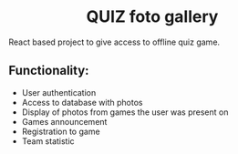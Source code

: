 <h1 align='center'>QUIZ foto gallery</h1>

React based project to give access to offline quiz game.

## **Functionality:**

- User authentication
- Access to database with photos
- Display of photos from games the user was present on
- Games announcement
- Registration to game
- Team statistic

